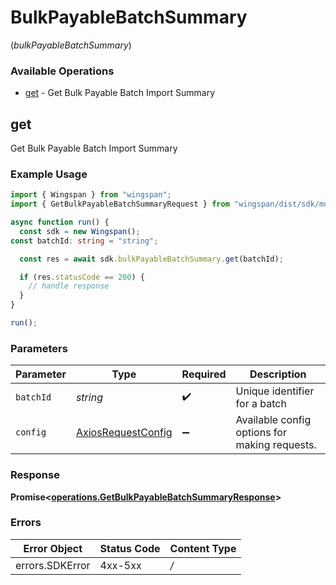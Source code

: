 # BulkPayableBatchSummary
(*bulkPayableBatchSummary*)

### Available Operations

* [get](#get) - Get Bulk Payable Batch Import Summary

## get

Get Bulk Payable Batch Import Summary

### Example Usage

```typescript
import { Wingspan } from "wingspan";
import { GetBulkPayableBatchSummaryRequest } from "wingspan/dist/sdk/models/operations";

async function run() {
  const sdk = new Wingspan();
const batchId: string = "string";

  const res = await sdk.bulkPayableBatchSummary.get(batchId);

  if (res.statusCode == 200) {
    // handle response
  }
}

run();
```

### Parameters

| Parameter                                                    | Type                                                         | Required                                                     | Description                                                  |
| ------------------------------------------------------------ | ------------------------------------------------------------ | ------------------------------------------------------------ | ------------------------------------------------------------ |
| `batchId`                                                    | *string*                                                     | :heavy_check_mark:                                           | Unique identifier for a batch                                |
| `config`                                                     | [AxiosRequestConfig](https://axios-http.com/docs/req_config) | :heavy_minus_sign:                                           | Available config options for making requests.                |


### Response

**Promise<[operations.GetBulkPayableBatchSummaryResponse](../../sdk/models/operations/getbulkpayablebatchsummaryresponse.md)>**
### Errors

| Error Object    | Status Code     | Content Type    |
| --------------- | --------------- | --------------- |
| errors.SDKError | 4xx-5xx         | */*             |
